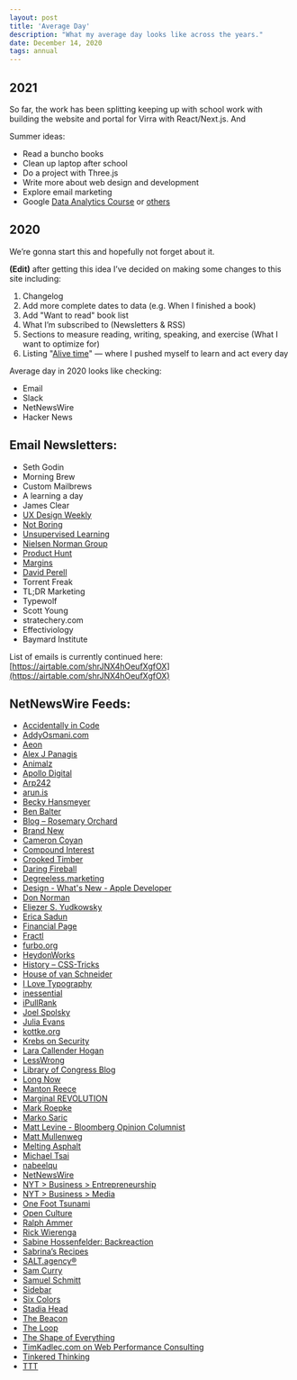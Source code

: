 ```yaml
---
layout: post
title: 'Average Day'
description: "What my average day looks like across the years."
date: December 14, 2020
tags: annual
---
```


## 2021

So far, the work has been splitting keeping up with school work with building the website and portal for Virra with React/Next.js. And 

Summer ideas:
- Read a buncho books
- Clean up laptop after school
- Do a project with Three.js
- Write more about web design and development
- Explore email marketing
- Google [Data Analytics Course](https://www.coursera.org/professional-certificates/google-data-analytics) or [others](https://grow.google/certificates/)


## 2020
We’re gonna start this and hopefully not forget about it.

**(Edit)** after getting this idea I’ve decided on making some changes to this site including:
1. Changelog
2. Add more complete dates to data (e.g. When I finished a book)
3. Add "Want to read" book list
4. What I’m subscribed to (Newsletters & RSS)
5. Sections to measure reading, writing, speaking, and exercise (What I want to optimize for)
6. Listing "[Alive time](https://fs.blog/knowledge-project/robert-greene/)" — where I pushed myself to learn and act every day

Average day in 2020 looks like checking:
- Email
- Slack
- NetNewsWire
- Hacker News

## Email Newsletters:
- Seth Godin
- Morning Brew
- Custom Mailbrews
- A learning a day
- James Clear
- [UX Design Weekly](https://uxdesignweekly.com/)
- [Not Boring](https://notboring.substack.com/)
- [Unsupervised Learning](https://danielmiessler.com/)
- [Nielsen Norman Group](https://www.nngroup.com/)
- [Product Hunt](https://www.producthunt.com/)
- [Margins](https://themargins.substack.com/)
- [David Perell](https://www.perell.com/)
- Torrent Freak
- TL;DR Marketing
- Typewolf
- Scott Young
- stratechery.com
- Effectiviology
- Baymard Institute

List of emails is currently continued here: [https://airtable.com/shrJNX4hOeufXgfOX](https://airtable.com/shrJNX4hOeufXgfOX)

## NetNewsWire Feeds:
- [Accidentally in Code](https://cate.blog/)
- [AddyOsmani.com](https://addyosmani.com/)
- [Aeon](https://aeon.co/)
- [Alex J Panagis](https://alexjpanagis.com/)
- [Animalz](https://www.animalz.co/)
- [Apollo Digital](https://apollodigital.io/)
- [Arp242](https://www.arp242.net/)
- [arun.is](https://www.arun.is/)
- [Becky Hansmeyer](https://beckyhansmeyer.com/)
- [Ben Balter](https://ben.balter.com/)
- [Blog – Rosemary Orchard](https://rosemaryorchard.com/)
- [Brand New](https://www.underconsideration.com/brandnew)
- [Cameron Coyan](https://cameroncoyan.com/)
- [Compound Interest](https://www.compoundchem.com/)
- [Crooked Timber](https://crookedtimber.org/)
- [Daring Fireball](https://daringfireball.net/)
- [Degreeless.marketing](https://degreeless.marketing/)
- [Design - What's New - Apple Developer](https://developer.apple.com/design/whats-new/)
- [Don Norman](https://jnd.org/)
- [Eliezer S. Yudkowsky](https://www.yudkowsky.net/)
- [Erica Sadun](https://ericasadun.com/)
- [Financial Page](https://www.bogleheads.org/blog)
- [Fractl](https://www.frac.tl/)
- [furbo.org](https://furbo.org/)
- [HeydonWorks](https://heydonworks.com/)
- [History – CSS-Tricks](https://css-tricks.com/)
- [House of van Schneider](https://vanschneider.com/)
- [I Love Typography](https://ilovetypography.com/)
- [inessential](https://inessential.com/)
- [iPullRank](https://ipullrank.com/)
- [Joel Spolsky](https://www.joelonsoftware.com/)
- [Julia Evans](https://jvns.ca/)
- [kottke.org](http://kottke.org/)
- [Krebs on Security](https://krebsonsecurity.com/)
- [Lara Callender Hogan](http://larahogan.github.io/)
- [LessWrong](https://www.lesswrong.com/)
- [Library of Congress Blog](https://blogs.loc.gov/loc)
- [Long Now](https://blog.longnow.org/)
- [Manton Reece](https://www.manton.org/)
- [Marginal REVOLUTION](http://marginalrevolution.com/)
- [Mark Roepke](http://www.markroepke.me/)
- [Marko Saric](https://markosaric.com/)
- [Matt Levine - Bloomberg Opinion Columnist](https://www.bloomberg.com/opinion/authors/ARbTQlRLRjE/matthew-s-levine)
- [Matt Mullenweg](https://ma.tt/)
- [Melting Asphalt](https://meltingasphalt.com/)
- [Michael Tsai](https://mjtsai.com/blog)
- [nabeelqu](https://nabeelqu.co/)
- [NetNewsWire](https://nnw.ranchero.com/)
- [NYT > Business > Entrepreneurship](https://www.nytimes.com/section/business/smallbusiness)
- [NYT > Business > Media](https://www.nytimes.com/section/business/media)
- [One Foot Tsunami](https://onefoottsunami.com/)
- [Open Culture](https://www.openculture.com/)
- [Ralph Ammer](https://ralphammer.com/)
- [Rick Wierenga](https://rickwierenga.com/)
- [Sabine Hossenfelder: Backreaction](http://backreaction.blogspot.com/)
- [Sabrina’s Recipes](https://sabrinasadr.com/)
- [SALT.agency®](https://salt.agency/)
- [Sam Curry](https://samcurry.net/)
- [Samuel Schmitt](https://samuelschmitt.com/)
- [Sidebar](https://sidebar.io/)
- [Six Colors](https://sixcolors.com/?feed=json)
- [Stadia Head](https://stadiahead.com/)
- [The Beacon](https://ohsbeacon.com/)
- [The Loop](https://www.loopinsight.com/)
- [The Shape of Everything](https://shapeof.com/)
- [TimKadlec.com on Web Performance Consulting](https://timkadlec.com/)
- [Tinkered Thinking](http://tinkeredthinking.com/)
- [TTT](https://trafficthinktank.com/)
